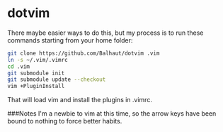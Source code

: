 # dotvim

There maybe easier ways to do this, but my process is to run these commands starting from your home folder:
```bash
git clone https://github.com/Balhaut/dotvim .vim
ln -s ~/.vim/.vimrc
cd .vim
git submodule init
git submodule update --checkout
vim +PluginInstall
```
That will load vim and install the plugins in .vimrc.

###Notes
I'm a newbie to vim at this time, so the arrow keys have been bound to nothing to force better habits.
